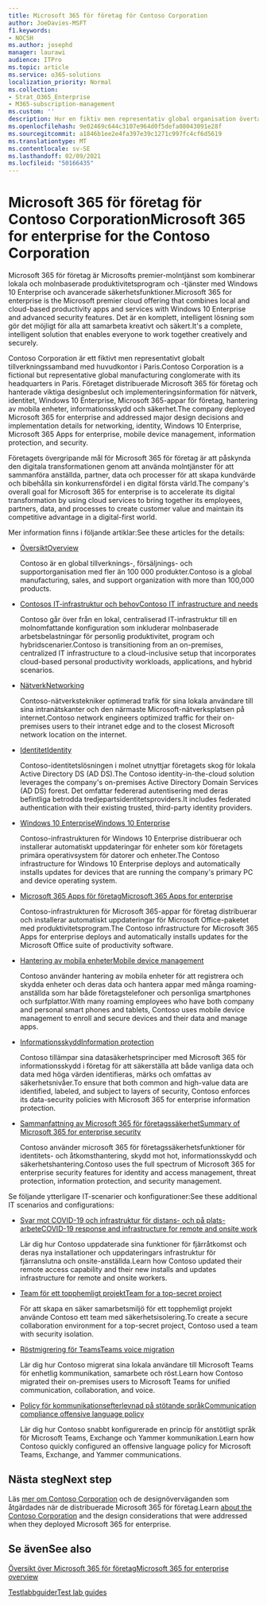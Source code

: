 ```yaml
---
title: Microsoft 365 för företag för Contoso Corporation
author: JoeDavies-MSFT
f1.keywords:
- NOCSH
ms.author: josephd
manager: laurawi
audience: ITPro
ms.topic: article
ms.service: o365-solutions
localization_priority: Normal
ms.collection:
- Strat_O365_Enterprise
- M365-subscription-management
ms.custom: ''
description: Hur en fiktiv men representativ global organisation övertaget var Microsoft 365 för företag.
ms.openlocfilehash: 9e02469c644c3107e964d0f5defa08043091e28f
ms.sourcegitcommit: a1846b1ee2e4fa397e39c1271c997fc4cf6d5619
ms.translationtype: MT
ms.contentlocale: sv-SE
ms.lasthandoff: 02/09/2021
ms.locfileid: "50166435"
---
```

# <a name="microsoft-365-for-enterprise-for-the-contoso-corporation"></a><span data-ttu-id="b089f-103">Microsoft 365 för företag för Contoso Corporation</span><span class="sxs-lookup"><span data-stu-id="b089f-103">Microsoft 365 for enterprise for the Contoso Corporation</span></span>

<span data-ttu-id="b089f-104">Microsoft 365 för företag är Microsofts premier-molntjänst som kombinerar lokala och molnbaserade produktivitetsprogram och -tjänster med Windows 10 Enterprise och avancerade säkerhetsfunktioner.</span><span class="sxs-lookup"><span data-stu-id="b089f-104">Microsoft 365 for enterprise is the Microsoft premier cloud offering that combines local and cloud-based productivity apps and services with Windows 10 Enterprise and advanced security features.</span></span> <span data-ttu-id="b089f-105">Det är en komplett, intelligent lösning som gör det möjligt för alla att samarbeta kreativt och säkert.</span><span class="sxs-lookup"><span data-stu-id="b089f-105">It's a complete, intelligent solution that enables everyone to work together creatively and securely.</span></span>

<span data-ttu-id="b089f-106">Contoso Corporation är ett fiktivt men representativt globalt tillverkningssamband med huvudkontor i Paris.</span><span class="sxs-lookup"><span data-stu-id="b089f-106">Contoso Corporation is a fictional but representative global manufacturing conglomerate with its headquarters in Paris.</span></span> <span data-ttu-id="b089f-107">Företaget distribuerade Microsoft 365 för företag och hanterade viktiga designbeslut och implementeringsinformation för nätverk, identitet, Windows 10 Enterprise, Microsoft 365-appar för företag, hantering av mobila enheter, informationsskydd och säkerhet.</span><span class="sxs-lookup"><span data-stu-id="b089f-107">The company deployed Microsoft 365 for enterprise and addressed major design decisions and implementation details for networking, identity, Windows 10 Enterprise, Microsoft 365 Apps for enterprise, mobile device management, information protection, and security.</span></span>

<span data-ttu-id="b089f-108">Företagets övergripande mål för Microsoft 365 för företag är att påskynda den digitala transformationen genom att använda molntjänster för att sammanföra anställda, partner, data och processer för att skapa kundvärde och bibehålla sin konkurrensfördel i en digital första värld.</span><span class="sxs-lookup"><span data-stu-id="b089f-108">The company's overall goal for Microsoft 365 for enterprise is to accelerate its digital transformation by using cloud services to bring together its employees, partners, data, and processes to create customer value and maintain its competitive advantage in a digital-first world.</span></span>

<span data-ttu-id="b089f-109">Mer information finns i följande artiklar:</span><span class="sxs-lookup"><span data-stu-id="b089f-109">See these articles for the details:</span></span>

- [<span data-ttu-id="b089f-110">Översikt</span><span class="sxs-lookup"><span data-stu-id="b089f-110">Overview</span></span>](contoso-overview.md)

  <span data-ttu-id="b089f-111">Contoso är en global tillverknings-, försäljnings- och supportorganisation med fler än 100 000 produkter.</span><span class="sxs-lookup"><span data-stu-id="b089f-111">Contoso is a global manufacturing, sales, and support organization with more than 100,000 products.</span></span>

- [<span data-ttu-id="b089f-112">Contosos IT-infrastruktur och behov</span><span class="sxs-lookup"><span data-stu-id="b089f-112">Contoso IT infrastructure and needs</span></span>](contoso-infra-needs.md)

  <span data-ttu-id="b089f-113">Contoso går över från en lokal, centraliserad IT-infrastruktur till en molnomfattande konfiguration som inkluderar molnbaserade arbetsbelastningar för personlig produktivitet, program och hybridscenarier.</span><span class="sxs-lookup"><span data-stu-id="b089f-113">Contoso is transitioning from an on-premises, centralized IT infrastructure to a cloud-inclusive setup that incorporates cloud-based personal productivity workloads, applications, and hybrid scenarios.</span></span>

- [<span data-ttu-id="b089f-114">Nätverk</span><span class="sxs-lookup"><span data-stu-id="b089f-114">Networking</span></span>](contoso-networking.md)

  <span data-ttu-id="b089f-115">Contoso-nätverkstekniker optimerad trafik för sina lokala användare till sina intranätskanter och den närmaste Microsoft-nätverksplatsen på internet.</span><span class="sxs-lookup"><span data-stu-id="b089f-115">Contoso network engineers optimized traffic for their on-premises users to their intranet edge and to the closest Microsoft network location on the internet.</span></span>

- [<span data-ttu-id="b089f-116">Identitet</span><span class="sxs-lookup"><span data-stu-id="b089f-116">Identity</span></span>](contoso-identity.md)

  <span data-ttu-id="b089f-117">Contoso-identitetslösningen i molnet utnyttjar företagets skog för lokala Active Directory DS (AD DS).</span><span class="sxs-lookup"><span data-stu-id="b089f-117">The Contoso identity-in-the-cloud solution leverages the company's on-premises Active Directory Domain Services (AD DS) forest.</span></span> <span data-ttu-id="b089f-118">Det omfattar federerad autentisering med deras befintliga betrodda tredjepartsidentitetsproviders.</span><span class="sxs-lookup"><span data-stu-id="b089f-118">It includes federated authentication with their existing trusted, third-party identity providers.</span></span>

- [<span data-ttu-id="b089f-119">Windows 10 Enterprise</span><span class="sxs-lookup"><span data-stu-id="b089f-119">Windows 10 Enterprise</span></span>](contoso-win10.md)

  <span data-ttu-id="b089f-120">Contoso-infrastrukturen för Windows 10 Enterprise distribuerar och installerar automatiskt uppdateringar för enheter som kör företagets primära operativsystem för datorer och enheter.</span><span class="sxs-lookup"><span data-stu-id="b089f-120">The Contoso infrastructure for Windows 10 Enterprise deploys and automatically installs updates for devices that are running the company's primary PC and device operating system.</span></span>

- [<span data-ttu-id="b089f-121">Microsoft 365 Apps för företag</span><span class="sxs-lookup"><span data-stu-id="b089f-121">Microsoft 365 Apps for enterprise</span></span>](contoso-o365pp.md)

  <span data-ttu-id="b089f-122">Contoso-infrastrukturen för Microsoft 365-appar för företag distribuerar och installerar automatiskt uppdateringar för Microsoft Office-paketet med produktivitetsprogram.</span><span class="sxs-lookup"><span data-stu-id="b089f-122">The Contoso infrastructure for Microsoft 365 Apps for enterprise deploys and automatically installs updates for the Microsoft Office suite of productivity software.</span></span>

- [<span data-ttu-id="b089f-123">Hantering av mobila enheter</span><span class="sxs-lookup"><span data-stu-id="b089f-123">Mobile device management</span></span>](contoso-mdm.md)

  <span data-ttu-id="b089f-124">Contoso använder hantering av mobila enheter för att registrera och skydda enheter och deras data och hantera appar med många roaming-anställda som har både företagstelefoner och personliga smartphones och surfplattor.</span><span class="sxs-lookup"><span data-stu-id="b089f-124">With many roaming employees who have both company and personal smart phones and tablets, Contoso uses mobile device management to enroll and secure devices and their data and manage apps.</span></span>

- [<span data-ttu-id="b089f-125">Informationsskydd</span><span class="sxs-lookup"><span data-stu-id="b089f-125">Information protection</span></span>](contoso-info-protect.md)

  <span data-ttu-id="b089f-126">Contoso tillämpar sina datasäkerhetsprinciper med Microsoft 365 för informationsskydd i företag för att säkerställa att både vanliga data och data med höga värden identifieras, märks och omfattas av säkerhetsnivåer.</span><span class="sxs-lookup"><span data-stu-id="b089f-126">To ensure that both common and high-value data are identified, labeled, and subject to layers of security, Contoso enforces its data-security policies with Microsoft 365 for enterprise information protection.</span></span>

- [<span data-ttu-id="b089f-127">Sammanfattning av Microsoft 365 för företagssäkerhet</span><span class="sxs-lookup"><span data-stu-id="b089f-127">Summary of Microsoft 365 for enterprise security</span></span>](contoso-security-summary.md)

  <span data-ttu-id="b089f-128">Contoso använder microsoft 365 för företagssäkerhetsfunktioner för identitets- och åtkomsthantering, skydd mot hot, informationsskydd och säkerhetshantering.</span><span class="sxs-lookup"><span data-stu-id="b089f-128">Contoso uses the full spectrum of Microsoft 365 for enterprise security features for identity and access management, threat protection, information protection, and security management.</span></span>

<span data-ttu-id="b089f-129">Se följande ytterligare IT-scenarier och konfigurationer:</span><span class="sxs-lookup"><span data-stu-id="b089f-129">See these additional IT scenarios and configurations:</span></span>

- [<span data-ttu-id="b089f-130">Svar mot COVID-19 och infrastruktur för distans- och på plats-arbete</span><span class="sxs-lookup"><span data-stu-id="b089f-130">COVID-19 response and infrastructure for remote and onsite work</span></span>](../solutions/contoso-remote-onsite-work.md)

  <span data-ttu-id="b089f-131">Lär dig hur Contoso uppdaterade sina funktioner för fjärråtkomst och deras nya installationer och uppdateringars infrastruktur för fjärranslutna och onsite-anställda.</span><span class="sxs-lookup"><span data-stu-id="b089f-131">Learn how Contoso updated their remote access capability and their new installs and updates infrastructure for remote and onsite workers.</span></span>

- [<span data-ttu-id="b089f-132">Team för ett topphemligt projekt</span><span class="sxs-lookup"><span data-stu-id="b089f-132">Team for a top-secret project</span></span>](../solutions/contoso-team-for-top-secret-project.md)

  <span data-ttu-id="b089f-133">För att skapa en säker samarbetsmiljö för ett topphemligt projekt använde Contoso ett team med säkerhetsisolering.</span><span class="sxs-lookup"><span data-stu-id="b089f-133">To create a secure collaboration environment for a top-secret project, Contoso used a team with security isolation.</span></span>

- [<span data-ttu-id="b089f-134">Röstmigrering för Teams</span><span class="sxs-lookup"><span data-stu-id="b089f-134">Teams voice migration</span></span>](https://docs.microsoft.com/MicrosoftTeams/voice-case-study-overview)

  <span data-ttu-id="b089f-135">Lär dig hur Contoso migrerat sina lokala användare till Microsoft Teams för enhetlig kommunikation, samarbete och röst.</span><span class="sxs-lookup"><span data-stu-id="b089f-135">Learn how Contoso migrated their on-premises users to Microsoft Teams for unified communication, collaboration, and voice.</span></span>

- [<span data-ttu-id="b089f-136">Policy för kommunikationsefterlevnad på stötande språk</span><span class="sxs-lookup"><span data-stu-id="b089f-136">Communication compliance offensive language policy</span></span>](../compliance/communication-compliance-case-study.md)

  <span data-ttu-id="b089f-137">Lär dig hur Contoso snabbt konfigurerade en princip för anstötligt språk för Microsoft Teams, Exchange och Yammer kommunikation.</span><span class="sxs-lookup"><span data-stu-id="b089f-137">Learn how Contoso quickly configured an offensive language policy for Microsoft Teams, Exchange, and Yammer communications.</span></span>

## <a name="next-step"></a><span data-ttu-id="b089f-138">Nästa steg</span><span class="sxs-lookup"><span data-stu-id="b089f-138">Next step</span></span>

<span data-ttu-id="b089f-139">Läs [mer om Contoso Corporation](contoso-overview.md) och de designöverväganden som åtgärdades när de distribuerade Microsoft 365 för företag.</span><span class="sxs-lookup"><span data-stu-id="b089f-139">Learn [about the Contoso Corporation](contoso-overview.md) and the design considerations that were addressed when they deployed Microsoft 365 for enterprise.</span></span>


## <a name="see-also"></a><span data-ttu-id="b089f-140">Se även</span><span class="sxs-lookup"><span data-stu-id="b089f-140">See also</span></span>

[<span data-ttu-id="b089f-141">Översikt över Microsoft 365 för företag</span><span class="sxs-lookup"><span data-stu-id="b089f-141">Microsoft 365 for enterprise overview</span></span>](microsoft-365-overview.md)

[<span data-ttu-id="b089f-142">Testlabbguider</span><span class="sxs-lookup"><span data-stu-id="b089f-142">Test lab guides</span></span>](m365-enterprise-test-lab-guides.md)

